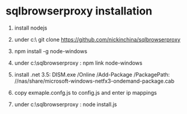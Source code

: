 # sqlbrowserproxy installation

1) install nodejs

2) under c:\ git clone https://github.com/nickinchina/sqlbrowserproxy

3) npm install -g node-windows

4) under c:\sqlbrowserproxy : npm link node-windows

5) install .net 3.5: DISM.exe /Online /Add-Package /PackagePath: //nas/share/microsoft-windows-netfx3-ondemand-package.cab

6) copy exmaple.confg.js to config.js and enter ip mappings

7) under c:\sqlbrowserproxy : node install.js
